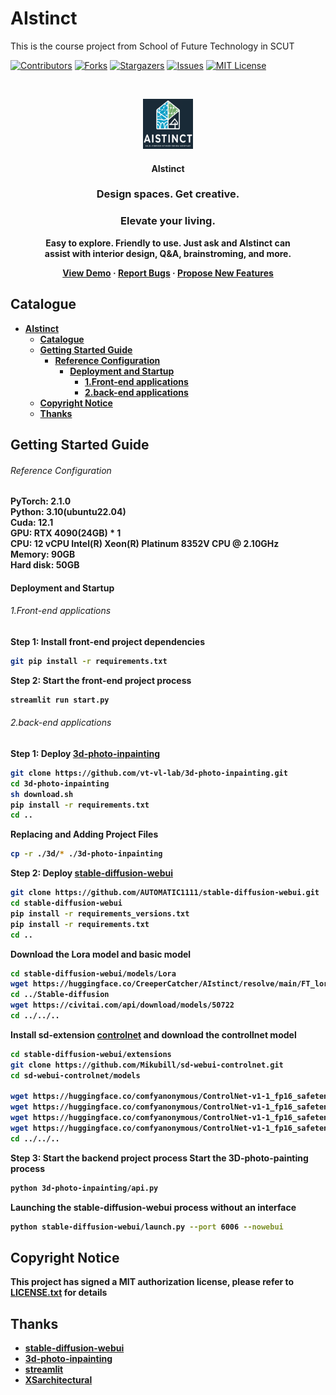 # AIstinct

This is the course project from School of Future Technology in SCUT

<!-- PROJECT SHIELDS -->

[![Contributors][contributors-shield]][contributors-url]
[![Forks][forks-shield]][forks-url]
[![Stargazers][stars-shield]][stars-url]
[![Issues][issues-shield]][issues-url]
[![MIT License][license-shield]][license-url]


<!-- PROJECT LOGO -->
<br />

<p align="center">
  <a href="https://github.com/YinBo0927/AI_interior_decoration_design_assistant/">
    <img src="logo.png" alt="Logo" width="80" height="80">
  </a>

  <strong><h4 align="center">AIstinct</h4></strong>
  <p align="center">
    <h3 align="center">Design spaces. Get creative.</h3>
    <strong><h3 align="center">Elevate your living.</h3><strong>
    <p align="center">Easy to explore. Friendly to use. Just ask and AIstinct can <br />
    assist with interior design, Q&A, brainstroming, and more.
    </p>
    <p align="center">
      <a href="http://8.138.90.231:8503/">View Demo</a>
      ·
      <a href="https://github.com/YinBo0927/AI_interior_decoration_design_assistant/issues">Report Bugs</a>
      ·
      <a href="https://github.com/YinBo0927/AI_interior_decoration_design_assistant/issues">Propose New Features</a>
    </p>
  </p>
</p>

 
## Catalogue

- [AIstinct](#aistinct)
  - [Catalogue](#catalogue)
  - [Getting Started Guide](#getting-started-guide)
    - [Reference Configuration](#reference-configuration)
      - [Deployment and Startup](#deployment-and-startup)
          - [1.Front-end applications](#1front-end-applications)
          - [2.back-end applications](#2back-end-applications)
  - [Copyright Notice](#copyright-notice)
  - [Thanks](#thanks)

## Getting Started Guide


###### Reference Configuration

PyTorch: 2.1.0 <br />
Python: 3.10(ubuntu22.04) <br />
Cuda: 12.1<br />
GPU: RTX 4090(24GB) * 1<br />
CPU: 12 vCPU Intel(R) Xeon(R) Platinum 8352V CPU @ 2.10GHz<br />
Memory: 90GB<br />
Hard disk: 50GB<br />

#### Deployment and Startup

###### 1.Front-end applications
Step 1: Install front-end project dependencies

```sh
git pip install -r requirements.txt
```
Step 2: Start the front-end project process


```sh
streamlit run start.py
```

###### 2.back-end applications 

Step 1: Deploy [3d-photo-inpainting](https://github.com/vt-vl-lab/3d-photo-inpainting/tree/master?tab=readme-ov-file)
```sh
git clone https://github.com/vt-vl-lab/3d-photo-inpainting.git
cd 3d-photo-inpainting
sh download.sh
pip install -r requirements.txt
cd ..
```
Replacing and Adding Project Files
```sh
cp -r ./3d/* ./3d-photo-inpainting
```
Step 2: Deploy [stable-diffusion-webui](https://github.com/AUTOMATIC1111/stable-diffusion-webui.git)
```sh
git clone https://github.com/AUTOMATIC1111/stable-diffusion-webui.git
cd stable-diffusion-webui
pip install -r requirements_versions.txt
pip install -r requirements.txt
cd ..
```
Download the Lora model and basic model
```sh
cd stable-diffusion-webui/models/Lora
wget https://huggingface.co/CreeperCatcher/AIstinct/resolve/main/FT_lora.safetensors?download=true
cd ../Stable-diffusion
wget https://civitai.com/api/download/models/50722
cd ../../..
```

Install sd-extension [controlnet](https://github.com/Mikubill/sd-webui-controlnet) and download the controllnet model
```sh
cd stable-diffusion-webui/extensions
git clone https://github.com/Mikubill/sd-webui-controlnet.git
cd sd-webui-controlnet/models

wget https://huggingface.co/comfyanonymous/ControlNet-v1-1_fp16_safetensors/resolve/main/control_v11p_sd15_lineart_fp16.safetensors?download=true
wget https://huggingface.co/comfyanonymous/ControlNet-v1-1_fp16_safetensors/resolve/main/control_v11p_sd15_canny_fp16.safetensors?download=true
wget https://huggingface.co/comfyanonymous/ControlNet-v1-1_fp16_safetensors/resolve/main/control_v11p_sd15_mlsd_fp16.safetensors?download=true
wget https://huggingface.co/comfyanonymous/ControlNet-v1-1_fp16_safetensors/resolve/main/control_v11f1p_sd15_depth_fp16.safetensors?download=true
cd ../../..
```
Step 3: Start the backend project process
Start the 3D-photo-painting process
```sh
python 3d-photo-inpainting/api.py
``` 
Launching the stable-diffusion-webui process without an interface
```sh
python stable-diffusion-webui/launch.py --port 6006 --nowebui
```

## Copyright Notice

This project has signed a MIT authorization license, please refer to  [LICENSE.txt](https://github.com/YinBo0927/AI_interior_decoration_design_assistant/LICENSE.txt) for details

## Thanks


- [stable-diffusion-webui](https://github.com/AUTOMATIC1111/stable-diffusion-webui.git)
- [3d-photo-inpainting](https://github.com/vt-vl-lab/3d-photo-inpainting/tree/master?tab=readme-ov-file)
- [streamlit](https://streamlit.io/)
- [XSarchitectural](https://civitai.com/models/28112/xsarchitectural-interiordesign-forxslora)

<!-- links -->
[your-project-path]:https://github.com/YinBo0927/AI_interior_decoration_design_assistant
[contributors-shield]: https://img.shields.io/github/contributors/YinBo0927/AI_interior_decoration_design_assistant.svg?style=flat-square
[contributors-url]: https://github.com/YinBo0927/AI_interior_decoration_design_assistant/graphs/contributors
[forks-shield]: https://img.shields.io/github/forks/YinBo0927/AI_interior_decoration_design_assistant.svg?style=flat-square
[forks-url]: https://github.com/YinBo0927/AI_interior_decoration_design_assistant/network/members
[stars-shield]: https://img.shields.io/github/stars/YinBo0927/AI_interior_decoration_design_assistant.svg?style=flat-square
[stars-url]: https://github.com/YinBo0927/AI_interior_decoration_design_assistant/stargazers
[issues-shield]: https://img.shields.io/github/issues/YinBo0927/AI_interior_decoration_design_assistant.svg?style=flat-square
[issues-url]: https://img.shields.io/github/issues/YinBo0927/AI_interior_decoration_design_assistant.svg
[license-shield]: https://img.shields.io/github/license/YinBo0927/AI_interior_decoration_design_assistant.svg?style=flat-square
[license-url]: https://github.com/YinBo0927/AI_interior_decoration_design_assistant/blob/master/LICENSE.txt

